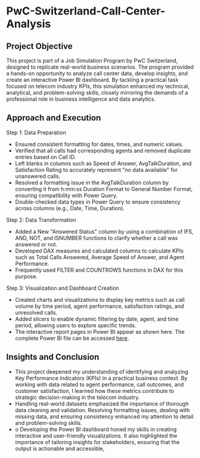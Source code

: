 # PwC-Switzerland-Call-Center-Analysis
## Project Objective 
This project is part of a Job Simulation Program by PwC Switzerland, designed to replicate real-world business scenarios. The program provided a hands-on opportunity to analyze call center data, develop insights, and create an interactive Power BI dashboard. By tackling a practical task focused on telecom industry KPIs, this simulation enhanced my technical, analytical, and problem-solving skills, closely mirroring the demands of a professional role in business intelligence and data analytics.

## Approach and Execution
Step 1: Data Preparation
- Ensured consistent formatting for dates, times, and numeric values.
- Verified that all calls had corresponding agents and removed duplicate entries based on Call ID.
- Left blanks in columns such as Speed of Answer, AvgTalkDuration, and Satisfaction Rating to accurately represent "no data available" for unanswered calls.
- Resolved a formatting issue in the AvgTalkDuration column by converting it from h:mm:ss Duration Format to General Number Format, ensuring compatibility with Power Query.
- Double-checked data types in Power Query to ensure consistency across columns (e.g., Date, Time, Duration).

Step 2: Data Transformation
- Added a New "Answered Status" column by using a combination of IFS, AND, NOT, and ISNUMBER functions to clarify whether a call was answered or not.
- Developed DAX measures and calculated columns to calculate KPIs such as Total Calls Answered, Average Speed of Answer, and Agent Performance.
- Frequently used FILTER and COUNTROWS functions in DAX for this purpose.
  
Step 3: Visualization and Dashboard Creation
- Created charts and visualizations to display key metrics such as call volume by time period, agent performance, satisfaction ratings, and unresolved calls.
- Added slicers to enable dynamic filtering by date, agent, and time period, allowing users to explore specific trends.
- The interactive report pages in Power BI appear as shown here. The complete Power BI file can be accessed <a href="https://github.com/DennyMandaka/PwC-Switzerland-Call-Center-Analysis/blob/main/PwC%20Call%20Center%20Analysis.pbix ">here</a>.

## Insights and Conclusion
- This project deepened my understanding of identifying and analyzing Key Performance Indicators (KPIs) in a practical business context. By working with data related to agent performance, call outcomes, and customer satisfaction, I learned how these metrics contribute to strategic decision-making in the telecom industry.
- Handling real-world datasets emphasized the importance of thorough data cleaning and validation. Resolving formatting issues, dealing with missing data, and ensuring consistency enhanced my attention to detail and problem-solving skills.
- o	Developing the Power BI dashboard honed my skills in creating interactive and user-friendly visualizations. It also highlighted the importance of tailoring insights for stakeholders, ensuring that the output is actionable and accessible,
